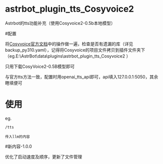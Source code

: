 # astrbot_plugin_tts_Cosyvoice2

Astrbot的tts功能补充（使用Cosyvoice2-0.5b本地模型）

#配置

将[Cosyvoice官方文档](https://www.modelscope.cn/models/iic/CosyVoice2-0.5B/summary)中的操作做一遍，检查是否有遗漏的库（详见backup_py310.yaml），记得将Cosyvoice的项目文件拷贝到插件文件夹下  （eg.E:\AstrBot\data\plugins\astrbot_plugin_tts_Cosyvoice2 ）

只用下载CosyVoice2-0.5B模型即可

与官方tts方法一致，配置时用openai_tts_api即可，api填入127.0.0.1:5050，其余瞎填便可 

# 使用

eg. 

    /tts

    传入llm的内容

#新内容-1.0.0

优化了启动速度及顺序，更新了文件管理